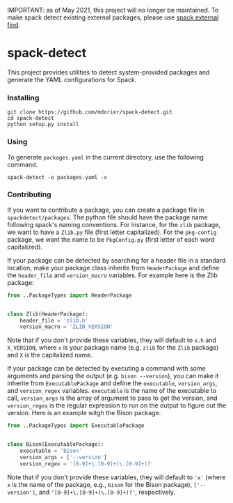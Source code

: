 IMPORTANT: as of May 2021, this project will no longer be maintained.
To make spack detect existing external packages, please use
[spack external find](https://spack.readthedocs.io/en/latest/build_settings.html?automatically-find-external-packages).

# spack-detect

This project provides utilities to detect system-provided packages
and generate the YAML configurations for Spack.

### Installing

```
git clone https://github.com/mdorier/spack-detect.git
cd spack-detect
python setup.py install
```

### Using

To generate `packages.yaml` in the current directory, use the following command.

```
spack-detect -o packages.yaml -v
```

### Contributing

If you want to contribute a package, you can create a package file in
`spackdetect/packages`. The python file should have the package name following
spack's naming conventions. For instance, for the `zlib` package, we want to
have a `Zlib.py` file (first letter capitalized). For the `pkg-config` package,
we want the name to be `PkgConfig.py` (first letter of each word capitalized).

If your package can be detected by searching for a header file in a standard
location, make your package class inherite from `HeaderPackage` and define
the `header_file` and `version_macro` variables. For example here is the Zlib
package:

```python
from ..PackageTypes import HeaderPackage


class Zlib(HeaderPackage):
    header_file = 'zlib.h'
    version_macro = 'ZLIB_VERSION'
```

Note that if you don't provide these variables, they will default to `x.h`
and `X_VERSION`, where `x` is your package name (e.g. `zlib` for the `Zlib` package)
and `X` is the capitalized name.

If your package can be detected by executing a command with some arguments
and parsing the output (e.g. `bison --version`), you can make it inherite from
`ExecutablePackage` and define the `executable`, `version_args`, and `version_regex`
variables. `executable` is the name of the executable to call, `version_args` is
the array of argument to pass to get the version, and `version_regex` is the regular
expression to run on the output to figure out the version. Here is an example
witgh the Bison package.

```python
from ..PackageTypes import ExecutablePackage


class Bison(ExecutablePackage):
    executable = 'bison'
    version_args = ['--version']
    version_regex = '[0-9]+\.[0-9]+(\.[0-9]+)?'
```

Note that if you don't provide these variables, they will default to `'x'`
(where `x` is the name of the package, e.g., `bison` for the Bison package),
`['--version']`, and `'[0-9]+\.[0-9]+(\.[0-9]+)?'`, respectively.
